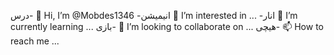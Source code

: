 درس- 👋 Hi, I’m @Mobdes1346
-انیمیشن 👀 I’m interested in ...
-انار 🌱 I’m currently learning ...
بازی- 💞️ I’m looking to collaborate on ...
هیچی- 📫 How to reach me ...

<!---
Mobdes1346/Mobdes1346 is a ✨ special ✨ repository because its `README.md` (this file) appears on your GitHub profile.
You can click the Preview link to take a look at your changes.
--->
